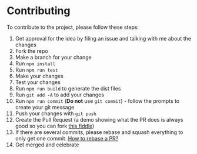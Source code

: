 # Contributing

To contribute to the project, please follow these steps:

1. Get approval for the idea by filing an issue and talking with me about the changes
2. Fork the repo
3. Make a branch for your change
4. Run `npm install`
5. Run `npm run test`
6. Make your changes
7. Test your changes
8. Run `npm run build` to generate the dist files
9. Run `git add -A` to add your changes
10. Run `npm run commit` (**Do not** use `git commit`) - follow the prompts to create your git message
11. Push your changes with `git push`
12. Create the Pull Request (a demo showing what the PR does is always good so you can fork [this fiddle](http://jsfiddle.net/cwhgLcjv/))
13. If there are several commits, please rebase and squash everything to only get one commit. [How to rebase a PR?](https://github.com/edx/edx-platform/wiki/How-to-Rebase-a-Pull-Request)
14. Get merged and celebrate
